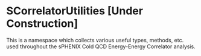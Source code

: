 # SCorrelatorUtilities [Under Construction]

This is a namespace which collects various useful types, methods, etc. used throughout the sPHENIX Cold QCD Energy-Energy Correlator analysis.
